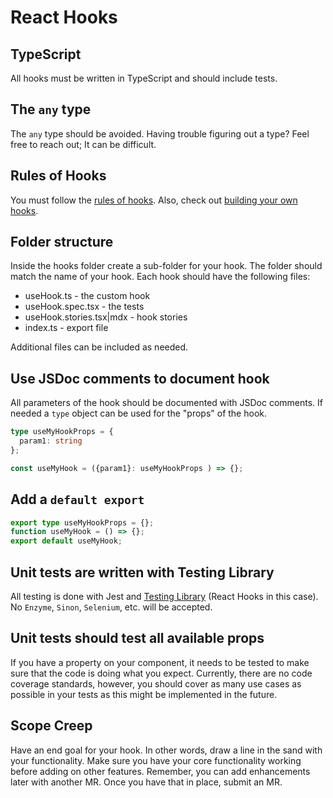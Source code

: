 # React Hooks

## TypeScript

All hooks must be written in TypeScript and should include tests.

## The `any` type

The `any` type should be avoided.  Having trouble figuring out a type? Feel free to reach out; It can be difficult.

## Rules of Hooks

You must follow the [rules of hooks](https://reactjs.org/docs/hooks-rules.html).  Also, check out [building your own hooks](https://reactjs.org/docs/hooks-custom.html).

## Folder structure

Inside the hooks folder create a sub-folder for your hook. The folder should match the name of your hook. Each hook should have the following files:

- useHook.ts - the custom hook
- useHook.spec.tsx - the tests
- useHook.stories.tsx|mdx - hook stories
- index.ts - export file

Additional files can be included as needed.

## Use JSDoc comments to document hook

All parameters of the hook should be documented with JSDoc comments.
If needed a `type` object can be used for the "props" of the hook.

```ts
type useMyHookProps = {
  param1: string
};

const useMyHook = ({param1}: useMyHookProps ) => {};

```

## Add a `default export`

```ts
export type useMyHookProps = {};
function useMyHook = () => {};
export default useMyHook;
```

## Unit tests are written with Testing Library

All testing is done with Jest and [Testing Library](https://testing-library.com/) (React Hooks in this case).  
No `Enzyme`, `Sinon`, `Selenium`, etc. will be accepted.

## Unit tests should test all available props

If you have a property on your component, it needs to be tested to make sure that the code is doing what you expect.  Currently, there are no code coverage standards, however, you should cover as many use cases as possible in your tests as this might be implemented in the future.

## Scope Creep

Have an end goal for your hook. In other words, draw a line in the sand with your functionality. Make sure you have your core functionality working before adding on other features.  Remember, you can add enhancements later with another MR. Once you have that in place, submit an MR.
